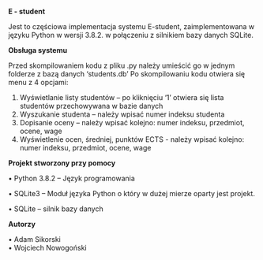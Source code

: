 **E - student**

Jest to częściowa implementacja systemu E-student, zaimplementowana w języku Python w wersji 3.8.2. w połączeniu z silnikiem bazy danych SQLite.

**Obsługa systemu**

Przed skompilowaniem kodu z pliku .py należy umieścić go w jednym folderze z bazą danych ‘students.db’
Po skompilowaniu kodu otwiera się menu z 4 opcjami:
1) Wyświetlanie listy studentów – po kliknięciu ‘1’ otwiera się lista studentów przechowywana w bazie danych
2) Wyszukanie studenta – należy wpisać numer indeksu studenta
3) Dopisanie oceny – należy wpisać kolejno: numer indeksu, przedmiot, ocene, wage
4) Wyświetlenie ocen, średniej, punktów ECTS - należy wpisać kolejno: numer indeksu, przedmiot, ocene, wage


**Projekt stworzony przy pomocy**

•	Python 3.8.2 – Język programowania

•	SQLite3 – Moduł języka Python o który w dużej mierze oparty jest projekt.

•	SQLite – silnik bazy danych

**Autorzy**

•	Adam Sikorski  
•	Wojciech Nowogoński

